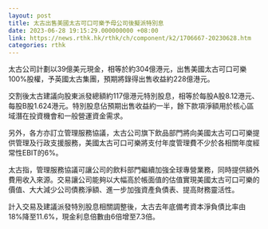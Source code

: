 ```yaml
---
layout: post
title: 太古出售美國太古可口可樂予母公司後擬派特別息
date: 2023-06-28 19:15:29.000000000 +08:00
link: https://news.rthk.hk/rthk/ch/component/k2/1706667-20230628.htm
categories: rthk
---
```


太古公司計劃以39億美元現金，相等於約304億港元，出售美國太古可口可樂100%股權，予英國太古集團，預期將錄得出售收益約228億港元。

交割後太古建議向股東派發總額約117億港元特別股息，相等於每股A股8.12港元、每股B股1.624港元。特別股息佔預期出售收益約一半，餘下款項淨額用於核心區域潛在投資機會和一般營運資金需求。

另外，各方亦訂立管理服務協議，太古公司旗下飲品部門將向美國太古可口可樂提供管理及行政支援服務，美國太古可口可樂將支付年度管理費不少於各相關年度經常性EBIT的6%。

太古指，管理服務協議可讓公司的飲料部門繼續加強全球專營業務，同時提供額外費用收入來源。交易讓公司能夠以大幅高於帳面值的估值實現美國太古可口可樂的價值、大大減少公司債務淨額、進一步加強資產負債表、提高財務靈活性。

計入交易及建議派發特別股息相關調整後，太古去年底備考資本淨負債比率由18%降至11.6%，現金利息倍數由6倍增至7.3倍。
